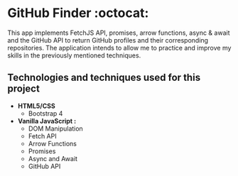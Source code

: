 <!-- @format -->

# GitHub Finder :octocat:

This app implements FetchJS API, promises, arrow functions, async & await and the GitHub API to return GitHub profiles and their corresponding repositories. The application intends to allow me to practice and improve my skills in the previously mentioned techniques.

## Technologies and techniques used for this project

- **HTML5/CSS**
  - Bootstrap 4
- **Vanilla JavaScript :**
  - DOM Manipulation
  - Fetch API
  - Arrow Functions
  - Promises
  - Async and Await
  - GitHub API
